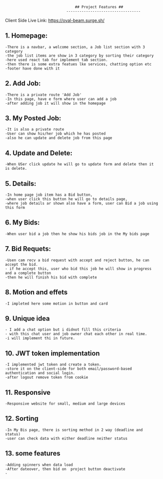                                     ## Project Features ##
                                ----------------------------------

Client Side Live Link: https://oval-beam.surge.sh/

## 1. Homepage:
    -There is a navbar, a welcome section, a Job list section with 3 category
    -the job list items are show in 3 category by sorting their category
    -here used react tab for implement tab section.
    -then there is some extra featues lke services, chatting option etc
    -footer have done with it
## 2. Add  Job:
    -There is a private route 'Add Job'
    -In this page, have e form where user can add a job
    -after adding job it will show in the homepage
## 3. My Posted Job:
    -It is also a private route
    -User can show his/her job which he has posted
    -also he can update and delete job from this page
## 4. Update and Delete:
    -When USer click update he will go to update form and delete then it is delete.
## 5. Details:
    -In home page job item has a Bid button,
    -when user click this button he will go to details page,
    -where job details ar shown also have a form, user can Bid a job using this form
## 6. My Bids:
    -When user bid a job then he show his bids job in the My bids page

## 7. Bid Requets:
    -Usen cam recv a bid request with accept and reject button, he can accept the bid.
    - if he accept this, user who bid this job he will show in progress and a complete button
    -then he will finish his bid with complete

## 8. Motion and effets
    -I impleted here some motion in button and card
## 9. Unique idea
    - I add a chat option but i didnot fill this criteria
    - with this chat user and job owner chat each other in real time.
    -i will implement thi in future.
## 10. JWT token implementation
    -I implemented jwt token and create a token.
    -store it on the client-side for both email/password-based authentication and social login.
    -after logout remove token from cookie
## 11. Responsive
    -Responsive website for small, medium and large devices
## 12. Sorting
    -In My Bis page, there is sorting method in 2 way (deadline and status)
    -user can check data with either deadline neither status
## 13. some features
    -Adding spinners when data load
    -After dateover, then bid on  project button deactivate
    -